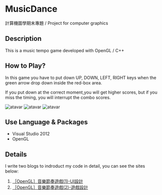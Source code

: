 # MusicDance
計算機圖學期末專題 / Project for computer graphics 

## Description
This is a music tempo game developed with OpenGL / C++

## How to Play?
In this game you have to put down UP, DOWN, LEFT, RIGHT keys when the green arrow drop down inside the red-box area.

If you put down at the correct moment,you will get higher scores, but if you miss the timing, you will interrupt the combo scores.

![atavar](https://i.imgur.com/jkmgs2P.jpg)
![atavar](https://i.imgur.com/0A01s11.jpg)
![atavar](https://i.imgur.com/dYxu3ME.jpg)

## Use Language & Packages
- Visual Studio 2012
- OpenGL

## Details 
I write two blogs to indroduct my code in detail, you can see the sites below:
1. [［OpenGL］音樂節奏遊戲(1)-UI設計](https://john850512.wordpress.com/2017/02/24/%EF%BC%BB%EF%BD%8F%EF%BD%90%EF%BD%85%EF%BD%8E%EF%BD%87%EF%BD%8C%EF%BC%BD%E9%9F%B3%E6%A8%82%E7%AF%80%E5%A5%8F%E9%81%8A%E6%88%B21-ui%E8%A8%AD%E8%A8%88/#more-1926)
2. [［OpenGL］音樂節奏遊戲(2)-遊戲設計](https://john850512.wordpress.com/2017/02/24/%EF%BC%BBopengl%EF%BC%BD%E9%9F%B3%E6%A8%82%E7%AF%80%E5%A5%8F%E9%81%8A%E6%88%B22-%E9%81%8A%E6%88%B2%E8%A8%AD%E8%A8%88/#more-2005)
